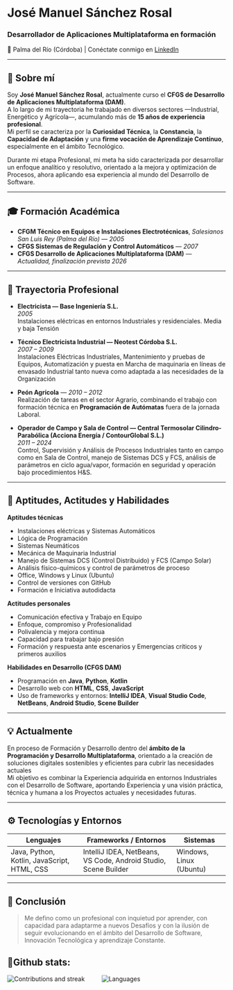 # José Manuel Sánchez Rosal

### Desarrollador de Aplicaciones Multiplataforma en formación  
📍 Palma del Río (Córdoba) |
Conéctate conmigo en [LinkedIn](https://www.linkedin.com/in/jos%C3%A9-manuel-s%C3%A1nchez-rosal-863803114?lipi=urn%3Ali%3Apage%3Ad_flagship3_profile_view_base_contact_details%3B6FjD19VOQYqo%2FoZ%2FsX%2BbKA%3D%3D)

---

## 🧭 Sobre mí

Soy **José Manuel Sánchez Rosal**, actualmente curso el **CFGS de Desarrollo de Aplicaciones Multiplataforma (DAM)**.  
A lo largo de mi trayectoria he trabajado en diversos sectores —Industrial, Energético y Agrícola—, acumulando más de **15 años de experiencia profesional**.  
Mi perfil se caracteriza por la **Curiosidad Técnica**, la **Constancia**, la **Capacidad de Adaptación** y una **firme vocación de Aprendizaje Contínuo**, especialmente en el ámbito Tecnológico.

Durante mi etapa Profesional, mi meta ha sido caracterizada por desarrollar un enfoque analítico y resolutivo, orientado a la mejora y optimización de Procesos, ahora aplicando esa experiencia al mundo del Desarrollo de Software.

---

## 🎓 Formación Académica

- **CFGM Técnico en Equipos e Instalaciones Electrotécnicas**, *Salesianos San Luis Rey (Palma del Río)* — *2005*
- **CFGS Sistemas de Regulación y Control Automáticos** — *2007* 
- **CFGS Desarrollo de Aplicaciones Multiplataforma (DAM)** — *Actualidad, finalización prevista 2026*  
 


---

## 💼 Trayectoria Profesional

- **Electricista — Base Ingeniería S.L.**  
  *2005*  
  Instalaciones eléctricas en entornos Industriales y residenciales. Media y baja Tensión

- **Técnico Electricista Industrial — Neotest Córdoba S.L.**  
  *2007 – 2009*  
  Instalaciones Eléctricas Industriales, Mantenimiento y pruebas de Equipos, Automatización y puesta en Marcha de maquinaria en líneas de envasado Industrial tanto nueva como adaptada a las necesidades de la Organización

- **Peón Agrícola** — *2010 – 2012*  
  Realización de tareas en el sector Agrario, combinando el trabajo con formación técnica en **Programación de Autómatas** fuera de la jornada Laboral.

- **Operador de Campo y Sala de Control — Central Termosolar Cilindro-Parabólica (Acciona Energía / ContourGlobal S.L.)**  
  *2011 – 2024*  
  Control, Supervisión y Análisis de Procesos Industriales tanto en campo como en Sala de Control, manejo de Sistemas DCS y FCS, análisis de parámetros en ciclo agua/vapor, formación en seguridad y operación bajo procedimientos H&S.







---

## 🧠 Aptitudes, Actitudes y Habilidades

**Aptitudes técnicas**  
- Instalaciones eléctricas y Sistemas Automáticos  
- Lógica de Programación
- Sistemas Neumáticos
- Mecánica de Maquinaria Industrial  
- Manejo de Sistemas DCS (Control Distribuido) y FCS (Campo Solar)  
- Análisis físico-químicos y control de parámetros de proceso  
- Office, Windows y Linux (Ubuntu)  
- Control de versiones con GitHub
- Formación e Iniciativa autodidacta

**Actitudes personales**  
- Comunicación efectiva y Trabajo en Equipo  
- Enfoque, compromiso y Profesionalidad  
- Polivalencia y mejora continua  
- Capacidad para trabajar bajo presión  
- Formación y respuesta ante escenarios y Emergencias críticos y primeros auxilios

**Habilidades en Desarrollo (CFGS DAM)**  
- Programación en **Java**, **Python**, **Kotlin**  
- Desarrollo web con **HTML**, **CSS**, **JavaScript**  
- Uso de frameworks y entornos: **IntelliJ IDEA**, **Visual Studio Code**, **NetBeans**, **Android Studio**, **Scene Builder**

---

## 💡 Actualmente

En proceso de Formación y Desarrollo dentro del **ámbito de la Programación y Desarrollo Multiplataforma**, orientado a la creación de soluciones digitales sostenibles y eficientes para cubrir las necesidades actuales  
Mi objetivo es combinar la Experiencia adquirida en entornos Industriales con el Desarrollo de Software, aportando Experiencia y una visión práctica, técnica y humana a los Proyectos actuales y necesidades futuras.

---

## ⚙️ Tecnologías y Entornos

| Lenguajes | Frameworks / Entornos | Sistemas |
|------------|----------------------|-----------|
| Java, Python, Kotlin, JavaScript, HTML, CSS | IntelliJ IDEA, NetBeans, VS Code, Android Studio, Scene Builder | Windows, Linux (Ubuntu) |

---

## 📜 Conclusión

> Me defino como un profesional con inquietud por aprender, con capacidad para adaptarme a nuevos Desafíos y con la ilusión de seguir evolucionando en el ámbito del Desarrollo de Software, Innovación Tecnológica y aprendizaje Constante.

## 🚀Github stats:

![Contributions and streak](https://git-hub-streak-stats.vercel.app/?user=JoseManuelSanchezRosal&theme=transparent)
&nbsp;&nbsp;&nbsp;&nbsp;&nbsp;&nbsp;&nbsp;&nbsp;
![Languages](https://github-readme-stats.vercel.app/api/top-langs/?username=JoseManuelSanchezRosal&theme=transparent&layout=compact)
